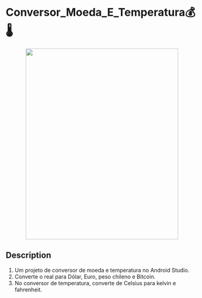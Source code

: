 # Conversor_Moeda_E_Temperatura💰🌡️
<p align="center">
  <img width="400" height="500" src="https://github.com/2001marceloFerreira/Conversor_Moeda_E_Temperatura/blob/master/conversorgif.gif">
</p>

## Description
1. Um projeto de conversor de moeda e temperatura no Android Studio. 
2. Converte o real para Dólar, Euro, peso chileno e Bitcoin. 
3. No conversor de temperatura, converte de Celsius para kelvin e fahrenheit.

##
